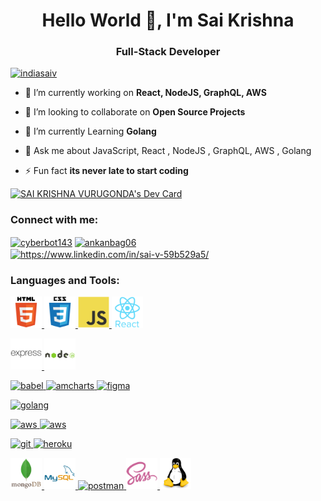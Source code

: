 <h1 align="center">Hello World 👋, I'm Sai Krishna </h1>
<h3 align="center"> Full-Stack Developer</h3>


<p align="left"> <a href="https://twitter.com/indiasaiv" target="blank"><img src="https://img.shields.io/twitter/follow/indiasaiv?logo=twitter&style=for-the-badge" alt="indiasaiv" /></a> </p>

- 🔭 I’m currently working on __React, NodeJS, GraphQL, AWS__ 

- 👯 I’m looking to collaborate on __Open Source Projects__

- 🌱 I’m currently Learning  __Golang__

- 💬 Ask me about JavaScript, React , NodeJS , GraphQL, AWS , Golang 

- ⚡ Fun fact __its never late to start coding__

<a href="https://app.daily.dev/krishnasai952"><img src="https://api.daily.dev/devcards/fb021a0184d144a686ed59e3e41d8189.png?r=i2c" width="400" alt="SAI KRISHNA VURUGONDA's Dev Card"/></a>

<h3 align="left">Connect with me:</h3>
<p align="left">
<a href="https://dev.to/cyberbot143" target="blank"><img align="center" src="https://cdn.jsdelivr.net/npm/simple-icons@3.0.1/icons/dev-dot-to.svg" alt="cyberbot143" height="45" width="60" /></a>
<a href="https://twitter.com/indiasaiv" target="blank"><img align="center" src="https://raw.githubusercontent.com/rahuldkjain/github-profile-readme-generator/master/src/images/icons/Social/twitter.svg" alt="ankanbag06" height="45" width="60" /></a>
<a href="https://www.linkedin.com/in/sai-v-59b529a5/" target="blank"><img align="center" src="https://raw.githubusercontent.com/rahuldkjain/github-profile-readme-generator/master/src/images/icons/Social/linked-in-alt.svg" alt="https://www.linkedin.com/in/sai-v-59b529a5/" height="45" width="60" /></a>
</p>

<h3 align="left">Languages and Tools:</h3>
<p align="left">
<p align="left">
	<a href="https://www.w3.org/html/" target="_blank"> <img src="https://raw.githubusercontent.com/devicons/devicon/master/icons/html5/html5-original-wordmark.svg" alt="html5" width="50" height="50" /> </a>
	<a href="https://www.w3schools.com/css/" target="_blank"> <img src="https://raw.githubusercontent.com/devicons/devicon/master/icons/css3/css3-original-wordmark.svg" alt="css3" width="50" height="50" /> </a>
  <a href="https://developer.mozilla.org/en-US/docs/Web/JavaScript" target="_blank"> <img src="https://raw.githubusercontent.com/devicons/devicon/master/icons/javascript/javascript-original.svg" alt="javascript" width="50" height="50" /> </a>
  <a href="https://reactjs.org/" target="_blank"> <img src="https://raw.githubusercontent.com/devicons/devicon/master/icons/react/react-original-wordmark.svg" alt="react" width="50" height="50" /> </a>
	
  <a href="https://expressjs.com" target="_blank"> <img src="https://raw.githubusercontent.com/devicons/devicon/master/icons/express/express-original-wordmark.svg" alt="express" width="50" height="50" /> </a>
  <a href="https://nodejs.org" target="_blank"> <img src="https://raw.githubusercontent.com/devicons/devicon/master/icons/nodejs/nodejs-original-wordmark.svg" alt="nodejs" width="50" height="50" /> </a>
 
  <a href="https://babeljs.io/" target="_blank"> <img src="https://www.vectorlogo.zone/logos/babeljs/babeljs-icon.svg" alt="babel" width="50" height="50" /> </a>
	<a href="https://www.amcharts.com/" target="_blank"> <img src="https://www.amcharts.com/wp-content/uploads/2017/10/amcharts_light_transparent.png" alt="amcharts" width="50" height="50" /> </a>
	<a href="https://www.figma.com/" target="_blank"> <img src="https://www.vectorlogo.zone/logos/figma/figma-icon.svg" alt="figma" width="50" height="50" /> </a>
	
  <a href="https://golang.org/" target="_blank"> <img src="https://www.vectorlogo.zone/logos/golang/golang-icon.svg" alt="golang" width="50" height="50" /> </a>
  
  <a href="https://aws.amazon.com/" target="_blank"> <img src="https://www.vectorlogo.zone/logos/amazon_aws/amazon_aws-icon.svg" alt="aws" width="50" height="50" /> </a>
  <a href="https://kubernetes.io/" target="_blank"> <img src="https://www.vectorlogo.zone/logos/kubernetes/kubernetes-icon.svg" alt="aws" width="50" height="50" /> </a>

  <a href="https://git-scm.com/" target="_blank"> <img src="https://www.vectorlogo.zone/logos/git-scm/git-scm-icon.svg" alt="git" width="50" height="50" /> </a>
	<a href="https://heroku.com" target="_blank"> <img src="https://www.vectorlogo.zone/logos/heroku/heroku-icon.svg" alt="heroku" width="50" height="50" /> </a>
  
  <a href="https://www.mongodb.com/" target="_blank"> <img src="https://raw.githubusercontent.com/devicons/devicon/master/icons/mongodb/mongodb-original-wordmark.svg" alt="mongodb" width="50" height="50"/> </a> <a href="https://www.mysql.com/" target="_blank"> <img src="https://raw.githubusercontent.com/devicons/devicon/master/icons/mysql/mysql-original-wordmark.svg" alt="mysql" width="50" height="50"/> </a>
	<a href="https://postman.com" target="_blank"> <img src="https://www.vectorlogo.zone/logos/getpostman/getpostman-icon.svg" alt="postman" width="50" height="50" /> </a>
	<a href="https://sass-lang.com" target="_blank"> <img src="https://raw.githubusercontent.com/devicons/devicon/master/icons/sass/sass-original.svg" alt="sass" width="50" height="50" /> </a>
  <a href="https://www.linux.org/" target="_blank"> <img src="https://raw.githubusercontent.com/devicons/devicon/master/icons/linux/linux-original.svg" alt="linux" width="50" height="50" /> </a>
</p>



